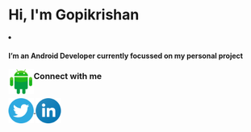 <html>
<body>
<head>
 <H1>Hi, I'm Gopikrishan</H1>
</head>
 <li>
<H4>I’m an Android Developer currently focussed on my personal project</H4>
<img align="left" src="https://raw.githubusercontent.com/goputtanz/goputtanz/main/images/android.svg" alt="icon" width="50px"/></li>
<h3>Connect with me</h3><br>
<a href="https://twitter.com/Gopikrishnnpv?t=T-jis_LphGBc6pdRUpns_Q&s=09">
<img align="center" src="https://raw.githubusercontent.com/goputtanz/goputtanz/main/images/twitter.svg" alt="icon | Twitter" width="50px"/></a><a href="https://www.linkedin.com/in/gopi-krishnan-b46314210">
<img align="center" src="https://raw.githubusercontent.com/goputtanz/goputtanz/main/images/linkedin.svg" alt="icon | LinkedIn" width="50px"/>
</a>
 </body>
 </html>
 


